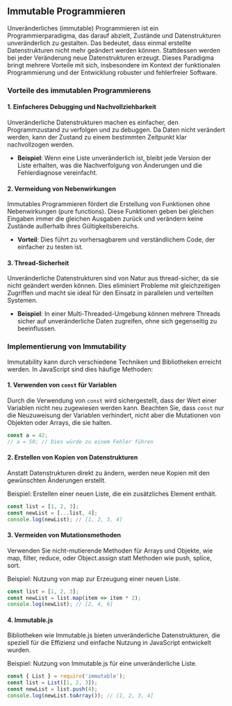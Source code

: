## Immutable Programmieren

Unveränderliches (immutable) Programmieren ist ein Programmierparadigma, das darauf abzielt, Zustände und Datenstrukturen unveränderlich zu gestalten. Das bedeutet, dass einmal erstellte Datenstrukturen nicht mehr geändert werden können. Stattdessen werden bei jeder Veränderung neue Datenstrukturen erzeugt. Dieses Paradigma bringt mehrere Vorteile mit sich, insbesondere im Kontext der funktionalen Programmierung und der Entwicklung robuster und fehlerfreier Software.

### Vorteile des immutablen Programmierens

#### 1. Einfacheres Debugging und Nachvollziehbarkeit

Unveränderliche Datenstrukturen machen es einfacher, den Programmzustand zu verfolgen und zu debuggen. Da Daten nicht verändert werden, kann der Zustand zu einem bestimmten Zeitpunkt klar nachvollzogen werden.

- **Beispiel**: Wenn eine Liste unveränderlich ist, bleibt jede Version der Liste erhalten, was die Nachverfolgung von Änderungen und die Fehlerdiagnose vereinfacht.

#### 2. Vermeidung von Nebenwirkungen

Immutables Programmieren fördert die Erstellung von Funktionen ohne Nebenwirkungen (pure functions). Diese Funktionen geben bei gleichen Eingaben immer die gleichen Ausgaben zurück und verändern keine Zustände außerhalb ihres Gültigkeitsbereichs.

- **Vorteil**: Dies führt zu vorhersagbarem und verständlichem Code, der einfacher zu testen ist.

#### 3. Thread-Sicherheit

Unveränderliche Datenstrukturen sind von Natur aus thread-sicher, da sie nicht geändert werden können. Dies eliminiert Probleme mit gleichzeitigen Zugriffen und macht sie ideal für den Einsatz in parallelen und verteilten Systemen.

- **Beispiel**: In einer Multi-Threaded-Umgebung können mehrere Threads sicher auf unveränderliche Daten zugreifen, ohne sich gegenseitig zu beeinflussen.

### Implementierung von Immutability

Immutability kann durch verschiedene Techniken und Bibliotheken erreicht werden. In JavaScript sind dies häufige Methoden:

#### 1. Verwenden von `const` für Variablen

Durch die Verwendung von `const` wird sichergestellt, dass der Wert einer Variablen nicht neu zugewiesen werden kann. Beachten Sie, dass `const` nur die Neuzuweisung der Variablen verhindert, nicht aber die Mutationen von Objekten oder Arrays, die sie halten.

```javascript
const a = 42;
// a = 50; // Dies würde zu einem Fehler führen
```

#### 2. Erstellen von Kopien von Datenstrukturen
Anstatt Datenstrukturen direkt zu ändern, werden neue Kopien mit den gewünschten Änderungen erstellt.

Beispiel: Erstellen einer neuen Liste, die ein zusätzliches Element enthält.

```javascript
const list = [1, 2, 3];
const newList = [...list, 4];
console.log(newList); // [1, 2, 3, 4]
```

#### 3. Vermeiden von Mutationsmethoden
Verwenden Sie nicht-mutierende Methoden für Arrays und Objekte, wie map, filter, reduce, oder Object.assign statt Methoden wie push, splice, sort.

Beispiel: Nutzung von map zur Erzeugung einer neuen Liste.

```javascript
const list = [1, 2, 3];
const newList = list.map(item => item * 2);
console.log(newList); // [2, 4, 6]
```

#### 4. Immutable.js
Bibliotheken wie Immutable.js bieten unveränderliche Datenstrukturen, die speziell für die Effizienz und einfache Nutzung in JavaScript entwickelt wurden.

Beispiel: Nutzung von Immutable.js für eine unveränderliche Liste.

```javascript
const { List } = require('immutable');
const list = List([1, 2, 3]);
const newList = list.push(4);
console.log(newList.toArray()); // [1, 2, 3, 4]

```
